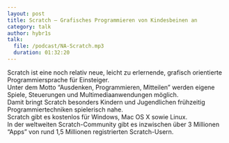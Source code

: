 ```yaml
---
layout: post
title: Scratch – Grafisches Programmieren von Kindesbeinen an
category: talk
author: hybr1s
talk:
  file: /podcast/NA-Scratch.mp3
  duration: 01:32:20
---
```

Scratch ist eine noch relativ neue, leicht zu erlernende, grafisch orientierte Programmiersprache für Einsteiger.  
Unter dem Motto “Ausdenken, Programmieren, Mitteilen” werden eigene Spiele, Steuerungen und Multimediaanwendungen möglich.  
Damit bringt Scratch besonders Kindern und Jugendlichen frühzeitig Programmiertechniken spielerisch nahe.  
Scratch gibt es kostenlos für Windows, Mac OS X sowie Linux.  
In der weltweiten Scratch-Community gibt es inzwischen über 3 Millionen “Apps” von rund 1,5 Millionen registrierten Scratch-Usern.

